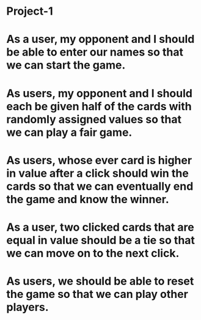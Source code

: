 # Project-1

# As a user, my opponent and I should be able to enter our names so that we can start the game.

# As users, my opponent and I should each be given half of the cards with randomly assigned values so that we can play a fair game.

# As users, whose ever card is higher in value after a click should win the cards so that we can eventually end the game and know the winner.

# As a user, two clicked cards that are equal in value should be a tie so that we can move on to the next click.

# As users, we should be able to reset the game so that we can play other players. 
